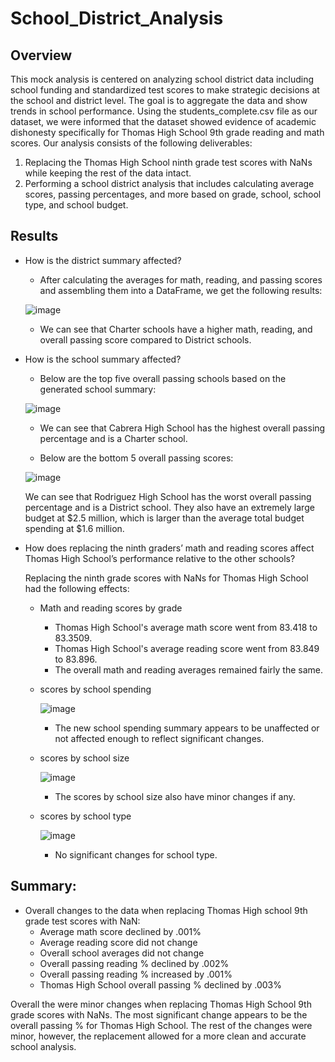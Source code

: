 # School_District_Analysis
## Overview
This mock analysis is centered on analyzing school district data including school funding and standardized test scores to make strategic decisions at the school and district level. The goal is to aggregate the data and show trends in school performance. Using the students_complete.csv file as our dataset, we were informed that the dataset showed evidence of academic dishonesty specifically for Thomas High School 9th grade reading and math scores. Our analysis consists of the following deliverables:
1. Replacing the Thomas High School ninth grade test scores with NaNs while keeping the rest of the data intact.
2. Performing a school district analysis that includes calculating average scores, passing percentages, and more based on grade, school, school type, and school budget. 

## Results

- How is the district summary affected?

    - After calculating the averages for math, reading, and passing scores and assembling them into a DataFrame, we get the following results:

    ![image](https://user-images.githubusercontent.com/84201614/124525783-26412a00-ddc6-11eb-9411-f0c83fd27c9d.png)
      
    - We can see that Charter schools have a higher math, reading, and overall passing score compared to District schools.

- How is the school summary affected?
    
    - Below are the top five overall passing schools based on the generated school summary:
    
    ![image](https://user-images.githubusercontent.com/84201614/124600068-f7f63580-de2b-11eb-8619-de210d265e5b.png)

    - We can see that Cabrera High School has the highest overall passing percentage and is a Charter school.
    
     
    - Below are the bottom 5 overall passing scores:

    ![image](https://user-images.githubusercontent.com/84201614/124600515-6a671580-de2c-11eb-8798-b06663fbaf31.png)

    We can see that Rodriguez High School has the worst overall passing percentage and is a District school. They also have an extremely large budget at $2.5 million, which is       larger than the average total budget spending at $1.6 million.

- How does replacing the ninth graders’ math and reading scores affect Thomas High School’s performance relative to the other schools?

    Replacing the ninth grade scores with NaNs for Thomas High School had the following effects:  

  - Math and reading scores by grade
     - Thomas High School's average math score went from 83.418 to 83.3509. 
     - Thomas High School's average reading score went from 83.849 to 83.896.
     - The overall math and reading averages remained fairly the same.
  
  - scores by school spending
  
     ![image](https://user-images.githubusercontent.com/84201614/124755636-3ace1100-def1-11eb-9251-c18b517275a0.png)

     - The new school spending summary appears to be unaffected or not affected enough to reflect significant changes.
  
  - scores by school size
    
    ![image](https://user-images.githubusercontent.com/84201614/124756111-bd56d080-def1-11eb-9cde-ed0d88b141cc.png)
    
     - The scores by school size also have minor changes if any.
    
  - scores by school type

    ![image](https://user-images.githubusercontent.com/84201614/124756298-ec6d4200-def1-11eb-9dea-389aa1069bdb.png)
    
    - No significant changes for school type.

## Summary:
- Overall changes to the data when replacing Thomas High school 9th grade test scores with NaN:
    - Average math score declined by .001%
    - Average reading score did not change
    - Overall school averages did not change
    - Overall passing reading % declined by .002%
    - Overall passing reading % increased by .001%
    - Thomas High School overall passing % declined by .003%

Overall the were minor changes when replacing Thomas High School 9th grade scores with NaNs. The most significant change appears to be the overall passing % for Thomas High School. The rest of the changes were minor, however, the replacement allowed for a more clean and accurate school analysis.
